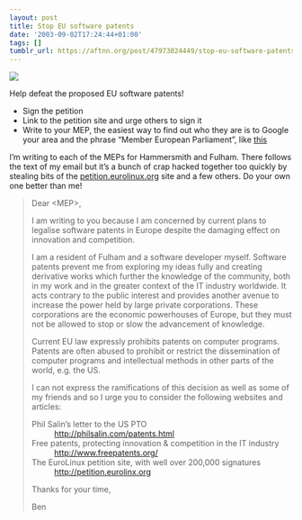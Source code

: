 ```yaml
---
layout: post
title: Stop EU software patents
date: '2003-09-02T17:24:44+01:00'
tags: []
tumblr_url: https://aftnn.org/post/47973024449/stop-eu-software-patents
---
```

<p><a href="http://petition.eurolinux.org"><img src="http://aful.org/images/patent_square.gif" border="0"/></a></p>
<p>Help defeat the proposed EU software patents!</p>
<ul>
<li>Sign the petition</li>
<li>Link to the petition site and urge others to sign it</li>
<li>Write to your MEP, the easiest way to find out who they are is to Google your area and the phrase &ldquo;Member European Parliament&rdquo;, like <a href="http://www.google.com/search?hl=en&amp;lr=&amp;ie=UTF-8&amp;oe=UTF-8&amp;q=hammersmith+fulham+member+european+parliament&amp;btnG=Google+Search">this</a></li>
</ul>
<p>I&rsquo;m writing to each of the MEPs for Hammersmith and Fulham. There follows the text of my email but it&rsquo;s a bunch of crap hacked together too quickly by stealing bits of the <a href="http://petition.eurolinux.org/">petition.eurolinux.org</a> site and a few others. Do your own one better than me!</p>
<blockquote>
<p>Dear &lt;MEP&gt;,</p>
<p>I am writing to you because I am concerned by current plans to legalise software patents in Europe despite the damaging effect on innovation and competition.</p>
<p>I am a resident of Fulham and a software developer myself. Software patents prevent me from exploring my ideas fully and creating derivative works which further the knowledge of the community, both in my work and in the greater context of the IT industry worldwide. It acts contrary to the public interest and provides another avenue to increase the power held by large private corporations. These corporations are the economic powerhouses of Europe, but they must not be allowed to stop or slow the advancement of knowledge.</p>
<p>Current EU law expressly prohibits patents on computer programs. Patents are often abused to prohibit or restrict the dissemination of computer programs and intellectual methods in other parts of the world, e.g. the US.</p>
<p>I can not express the ramifications of this decision as well as some of my friends and so I urge you to consider the following websites and articles:</p>
<dl>
<dt>Phil Salin&rsquo;s letter to the US PTO</dt>
<dd><a href="http://philsalin.com/patents.html">http://philsalin.com/patents.html</a></dd>
<dt>Free patents, protecting innovation &amp; competition in the IT industry</dt>
<dd><a href="http://www.freepatents.org/">http://www.freepatents.org/</a></dd>
<dt>The EuroLinux petition site, with well over 200,000 signatures</dt>
<dd><a href="http://petition.eurolinx.org">http://petition.eurolinx.org</a></dd>
</dl>
<p>Thanks for your time,</p>
<p>Ben</p>
</blockquote>
